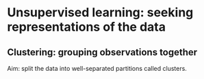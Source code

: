 # Unsupervised learning: seeking representations of the data

## Clustering: grouping observations together

Aim: split the data into well-separated partitions called clusters.